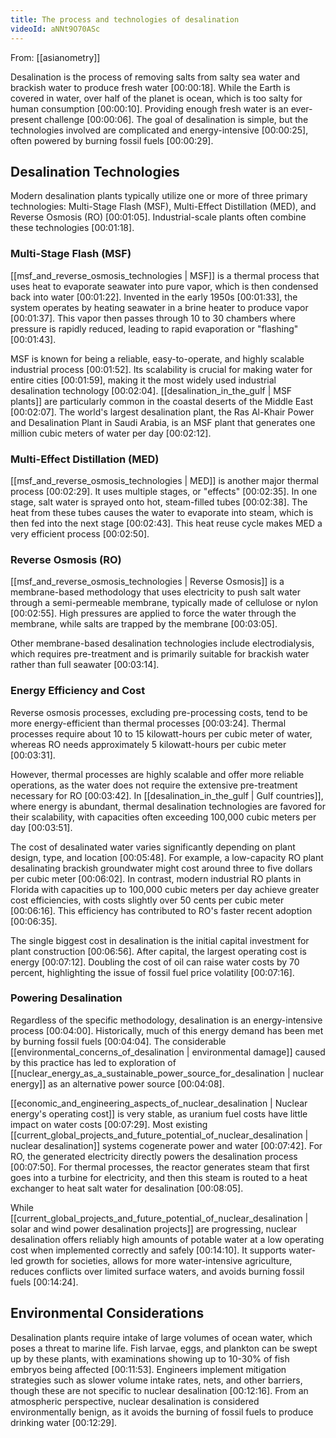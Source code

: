 ```yaml
---
title: The process and technologies of desalination
videoId: aNNt9O70ASc
---
```


From: [[asianometry]] <br/> 

Desalination is the process of removing salts from salty sea water and brackish water to produce fresh water <a class="yt-timestamp" data-t="00:00:18">[00:00:18]</a>. While the Earth is covered in water, over half of the planet is ocean, which is too salty for human consumption <a class="yt-timestamp" data-t="00:00:10">[00:00:10]</a>. Providing enough fresh water is an ever-present challenge <a class="yt-timestamp" data-t="00:00:06">[00:00:06]</a>. The goal of desalination is simple, but the technologies involved are complicated and energy-intensive <a class="yt-timestamp" data-t="00:00:25">[00:00:25]</a>, often powered by burning fossil fuels <a class="yt-timestamp" data-t="00:00:29">[00:00:29]</a>.

## Desalination Technologies

Modern desalination plants typically utilize one or more of three primary technologies: Multi-Stage Flash (MSF), Multi-Effect Distillation (MED), and Reverse Osmosis (RO) <a class="yt-timestamp" data-t="00:01:05">[00:01:05]</a>. Industrial-scale plants often combine these technologies <a class="yt-timestamp" data-t="00:01:18">[00:01:18]</a>.

### Multi-Stage Flash (MSF)

[[msf_and_reverse_osmosis_technologies | MSF]] is a thermal process that uses heat to evaporate seawater into pure vapor, which is then condensed back into water <a class="yt-timestamp" data-t="00:01:22">[00:01:22]</a>. Invented in the early 1950s <a class="yt-timestamp" data-t="00:01:33">[00:01:33]</a>, the system operates by heating seawater in a brine heater to produce vapor <a class="yt-timestamp" data-t="00:01:37">[00:01:37]</a>. This vapor then passes through 10 to 30 chambers where pressure is rapidly reduced, leading to rapid evaporation or "flashing" <a class="yt-timestamp" data-t="00:01:43">[00:01:43]</a>.

MSF is known for being a reliable, easy-to-operate, and highly scalable industrial process <a class="yt-timestamp" data-t="00:01:52">[00:01:52]</a>. Its scalability is crucial for making water for entire cities <a class="yt-timestamp" data-t="00:01:59">[00:01:59]</a>, making it the most widely used industrial desalination technology <a class="yt-timestamp" data-t="00:02:04">[00:02:04]</a>. [[desalination_in_the_gulf | MSF plants]] are particularly common in the coastal deserts of the Middle East <a class="yt-timestamp" data-t="00:02:07">[00:02:07]</a>. The world's largest desalination plant, the Ras Al-Khair Power and Desalination Plant in Saudi Arabia, is an MSF plant that generates one million cubic meters of water per day <a class="yt-timestamp" data-t="00:02:12">[00:02:12]</a>.

### Multi-Effect Distillation (MED)

[[msf_and_reverse_osmosis_technologies | MED]] is another major thermal process <a class="yt-timestamp" data-t="00:02:29">[00:02:29]</a>. It uses multiple stages, or "effects" <a class="yt-timestamp" data-t="00:02:35">[00:02:35]</a>. In one stage, salt water is sprayed onto hot, steam-filled tubes <a class="yt-timestamp" data-t="00:02:38">[00:02:38]</a>. The heat from these tubes causes the water to evaporate into steam, which is then fed into the next stage <a class="yt-timestamp" data-t="00:02:43">[00:02:43]</a>. This heat reuse cycle makes MED a very efficient process <a class="yt-timestamp" data-t="00:02:50">[00:02:50]</a>.

### Reverse Osmosis (RO)

[[msf_and_reverse_osmosis_technologies | Reverse Osmosis]] is a membrane-based methodology that uses electricity to push salt water through a semi-permeable membrane, typically made of cellulose or nylon <a class="yt-timestamp" data-t="00:02:55">[00:02:55]</a>. High pressures are applied to force the water through the membrane, while salts are trapped by the membrane <a class="yt-timestamp" data-t="00:03:05">[00:03:05]</a>.

Other membrane-based desalination technologies include electrodialysis, which requires pre-treatment and is primarily suitable for brackish water rather than full seawater <a class="yt-timestamp" data-t="00:03:14">[00:03:14]</a>.

### Energy Efficiency and Cost

Reverse osmosis processes, excluding pre-processing costs, tend to be more energy-efficient than thermal processes <a class="yt-timestamp" data-t="00:03:24">[00:03:24]</a>. Thermal processes require about 10 to 15 kilowatt-hours per cubic meter of water, whereas RO needs approximately 5 kilowatt-hours per cubic meter <a class="yt-timestamp" data-t="00:03:31">[00:03:31]</a>.

However, thermal processes are highly scalable and offer more reliable operations, as the water does not require the extensive pre-treatment necessary for RO <a class="yt-timestamp" data-t="00:03:42">[00:03:42]</a>. In [[desalination_in_the_gulf | Gulf countries]], where energy is abundant, thermal desalination technologies are favored for their scalability, with capacities often exceeding 100,000 cubic meters per day <a class="yt-timestamp" data-t="00:03:51">[00:03:51]</a>.

The cost of desalinated water varies significantly depending on plant design, type, and location <a class="yt-timestamp" data-t="00:05:48">[00:05:48]</a>. For example, a low-capacity RO plant desalinating brackish groundwater might cost around three to five dollars per cubic meter <a class="yt-timestamp" data-t="00:06:02">[00:06:02]</a>. In contrast, modern industrial RO plants in Florida with capacities up to 100,000 cubic meters per day achieve greater cost efficiencies, with costs slightly over 50 cents per cubic meter <a class="yt-timestamp" data-t="00:06:16">[00:06:16]</a>. This efficiency has contributed to RO's faster recent adoption <a class="yt-timestamp" data-t="00:06:35">[00:06:35]</a>.

The single biggest cost in desalination is the initial capital investment for plant construction <a class="yt-timestamp" data-t="00:06:56">[00:06:56]</a>. After capital, the largest operating cost is energy <a class="yt-timestamp" data-t="00:07:12">[00:07:12]</a>. Doubling the cost of oil can raise water costs by 70 percent, highlighting the issue of fossil fuel price volatility <a class="yt-timestamp" data-t="00:07:16">[00:07:16]</a>.

### Powering Desalination

Regardless of the specific methodology, desalination is an energy-intensive process <a class="yt-timestamp" data-t="00:04:00">[00:04:00]</a>. Historically, much of this energy demand has been met by burning fossil fuels <a class="yt-timestamp" data-t="00:04:04">[00:04:04]</a>. The considerable [[environmental_concerns_of_desalination | environmental damage]] caused by this practice has led to exploration of [[nuclear_energy_as_a_sustainable_power_source_for_desalination | nuclear energy]] as an alternative power source <a class="yt-timestamp" data-t="00:04:08">[00:04:08]</a>.

[[economic_and_engineering_aspects_of_nuclear_desalination | Nuclear energy's operating cost]] is very stable, as uranium fuel costs have little impact on water costs <a class="yt-timestamp" data-t="00:07:29">[00:07:29]</a>. Most existing [[current_global_projects_and_future_potential_of_nuclear_desalination | nuclear desalination]] systems cogenerate power and water <a class="yt-timestamp" data-t="00:07:42">[00:07:42]</a>. For RO, the generated electricity directly powers the desalination process <a class="yt-timestamp" data-t="00:07:50">[00:07:50]</a>. For thermal processes, the reactor generates steam that first goes into a turbine for electricity, and then this steam is routed to a heat exchanger to heat salt water for desalination <a class="yt-timestamp" data-t="00:08:05">[00:08:05]</a>.

While [[current_global_projects_and_future_potential_of_nuclear_desalination | solar and wind power desalination projects]] are progressing, nuclear desalination offers reliably high amounts of potable water at a low operating cost when implemented correctly and safely <a class="yt-timestamp" data-t="00:14:10">[00:14:10]</a>. It supports water-led growth for societies, allows for more water-intensive agriculture, reduces conflicts over limited surface waters, and avoids burning fossil fuels <a class="yt-timestamp" data-t="00:14:24">[00:14:24]</a>.

## Environmental Considerations

Desalination plants require intake of large volumes of ocean water, which poses a threat to marine life. Fish larvae, eggs, and plankton can be swept up by these plants, with examinations showing up to 10-30% of fish embryos being affected <a class="yt-timestamp" data-t="00:11:53">[00:11:53]</a>. Engineers implement mitigation strategies such as slower volume intake rates, nets, and other barriers, though these are not specific to nuclear desalination <a class="yt-timestamp" data-t="00:12:16">[00:12:16]</a>. From an atmospheric perspective, nuclear desalination is considered environmentally benign, as it avoids the burning of fossil fuels to produce drinking water <a class="yt-timestamp" data-t="00:12:29">[00:12:29]</a>.